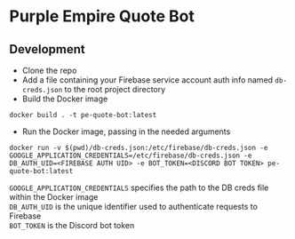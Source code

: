 # Purple Empire Quote Bot

## Development
- Clone the repo
- Add a file containing your Firebase service account auth info named `db-creds.json` to the root project directory
- Build the Docker image
```
docker build . -t pe-quote-bot:latest
```
- Run the Docker image, passing in the needed arguments
```
docker run -v $(pwd)/db-creds.json:/etc/firebase/db-creds.json -e GOOGLE_APPLICATION_CREDENTIALS=/etc/firebase/db-creds.json -e DB_AUTH_UID=<FIREBASE AUTH UID> -e BOT_TOKEN=<DISCORD BOT TOKEN> pe-quote-bot:latest
```
`GOOGLE_APPLICATION_CREDENTIALS` specifies the path to the DB creds file within the Docker image  
`DB_AUTH_UID` is the unique identifier used to authenticate requests to Firebase  
`BOT_TOKEN` is the Discord bot token